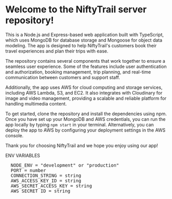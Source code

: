 <h1>Welcome to the NiftyTrail server repository!</h1>

This is a Node.js and Express-based web application built with TypeScript, which uses MongoDB for database storage and Mongoose for object data modeling. The app is designed to help NiftyTrail's customers book their travel experiences and plan their trips with ease.

The repository contains several components that work together to ensure a seamless user experience. Some of the features include user authentication and authorization, booking management, trip planning, and real-time communication between customers and support staff.

Additionally, the app uses AWS for cloud computing and storage services, including AWS Lambda, S3, and EC2. It also integrates with Cloudinary for image and video management, providing a scalable and reliable platform for handling multimedia content.

To get started, clone the repository and install the dependencies using npm. Once you have set up your MongoDB and AWS credentials, you can run the app locally by typing `npm start` in your terminal. Alternatively, you can deploy the app to AWS by configuring your deployment settings in the AWS console.

Thank you for choosing NiftyTrail and we hope you enjoy using our app!

ENV VARIABLES
<pre>
  NODE_ENV = "development" or "production"
  PORT = number
  CONNECTION_STRING = string
  AWS_ACCESS_KEY_ID = string
  AWS_SECRET_ACCESS_KEY = string
  AWS_SECRET_ID = string
</pre>
